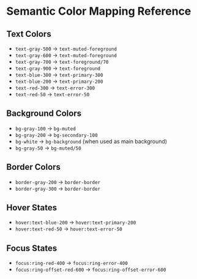 # Semantic Color Mapping Reference

## Text Colors
- `text-gray-500` → `text-muted-foreground`
- `text-gray-600` → `text-muted-foreground`
- `text-gray-700` → `text-foreground/70`
- `text-gray-900` → `text-foreground`
- `text-blue-300` → `text-primary-300`
- `text-blue-200` → `text-primary-200`
- `text-red-300` → `text-error-300`
- `text-red-50` → `text-error-50`

## Background Colors
- `bg-gray-100` → `bg-muted`
- `bg-gray-200` → `bg-secondary-100`
- `bg-white` → `bg-background` (when used as main background)
- `bg-gray-50` → `bg-muted/50`

## Border Colors
- `border-gray-200` → `border-border`
- `border-gray-300` → `border-border`

## Hover States
- `hover:text-blue-200` → `hover:text-primary-200`
- `hover:text-red-50` → `hover:text-error-50`

## Focus States
- `focus:ring-red-400` → `focus:ring-error-400`
- `focus:ring-offset-red-600` → `focus:ring-offset-error-600`